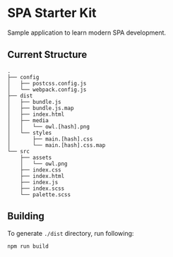 # SPA Starter Kit

Sample application to learn modern SPA development.

## Current Structure


```
.
├── config
│   ├── postcss.config.js
│   └── webpack.config.js
├── dist
│   ├── bundle.js
│   ├── bundle.js.map
│   ├── index.html
│   ├── media
│   │   └── owl.[hash].png
│   └── styles
│       ├── main.[hash].css
│       └── main.[hash].css.map
└── src
    ├── assets
    │   └── owl.png
    ├── index.css
    ├── index.html
    ├── index.js
    ├── index.scss
    └── palette.scss
```

## Building

To generate `./dist` directory, run following:

```
npm run build
```

